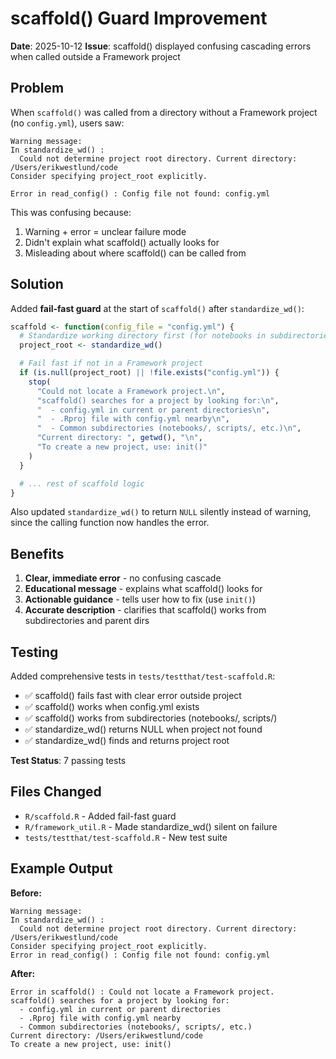 # scaffold() Guard Improvement

**Date**: 2025-10-12
**Issue**: scaffold() displayed confusing cascading errors when called outside a Framework project

## Problem

When `scaffold()` was called from a directory without a Framework project (no `config.yml`), users saw:

```
Warning message:
In standardize_wd() :
  Could not determine project root directory. Current directory: /Users/erikwestlund/code
Consider specifying project_root explicitly.

Error in read_config() : Config file not found: config.yml
```

This was confusing because:
1. Warning + error = unclear failure mode
2. Didn't explain what scaffold() actually looks for
3. Misleading about where scaffold() can be called from

## Solution

Added **fail-fast guard** at the start of `scaffold()` after `standardize_wd()`:

```r
scaffold <- function(config_file = "config.yml") {
  # Standardize working directory first (for notebooks in subdirectories)
  project_root <- standardize_wd()

  # Fail fast if not in a Framework project
  if (is.null(project_root) || !file.exists("config.yml")) {
    stop(
      "Could not locate a Framework project.\n",
      "scaffold() searches for a project by looking for:\n",
      "  - config.yml in current or parent directories\n",
      "  - .Rproj file with config.yml nearby\n",
      "  - Common subdirectories (notebooks/, scripts/, etc.)\n",
      "Current directory: ", getwd(), "\n",
      "To create a new project, use: init()"
    )
  }

  # ... rest of scaffold logic
}
```

Also updated `standardize_wd()` to return `NULL` silently instead of warning, since the calling function now handles the error.

## Benefits

1. **Clear, immediate error** - no confusing cascade
2. **Educational message** - explains what scaffold() looks for
3. **Actionable guidance** - tells user how to fix (use `init()`)
4. **Accurate description** - clarifies that scaffold() works from subdirectories and parent dirs

## Testing

Added comprehensive tests in `tests/testthat/test-scaffold.R`:

- ✅ scaffold() fails fast with clear error outside project
- ✅ scaffold() works when config.yml exists
- ✅ scaffold() works from subdirectories (notebooks/, scripts/)
- ✅ standardize_wd() returns NULL when project not found
- ✅ standardize_wd() finds and returns project root

**Test Status**: 7 passing tests

## Files Changed

- `R/scaffold.R` - Added fail-fast guard
- `R/framework_util.R` - Made standardize_wd() silent on failure
- `tests/testthat/test-scaffold.R` - New test suite

## Example Output

**Before:**
```
Warning message:
In standardize_wd() :
  Could not determine project root directory. Current directory: /Users/erikwestlund/code
Consider specifying project_root explicitly.
Error in read_config() : Config file not found: config.yml
```

**After:**
```
Error in scaffold() : Could not locate a Framework project.
scaffold() searches for a project by looking for:
  - config.yml in current or parent directories
  - .Rproj file with config.yml nearby
  - Common subdirectories (notebooks/, scripts/, etc.)
Current directory: /Users/erikwestlund/code
To create a new project, use: init()
```
